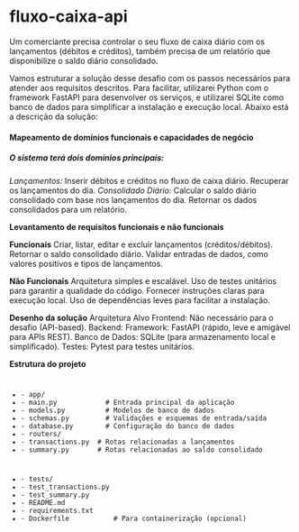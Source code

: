 # fluxo-caixa-api
Um comerciante precisa controlar o seu fluxo de caixa diário com os lançamentos (débitos e créditos), também precisa de um relatório que disponibilize o saldo diário consolidado.


Vamos estruturar a solução desse desafio com os passos necessários para atender aos requisitos descritos. Para facilitar, utilizarei Python com o framework FastAPI para desenvolver os serviços, e utilizarei SQLite como banco de dados para simplificar a instalação e execução local. Abaixo está a descrição da solução:

<h4> Mapeamento de domínios funcionais e capacidades de negócio </h4>

<h5>O sistema terá dois domínios principais:</h5>

<i>Lançamentos:</i>
Inserir débitos e créditos no fluxo de caixa diário.
Recuperar os lançamentos do dia.
<i>Consolidado Diário:</i>
Calcular o saldo diário consolidado com base nos lançamentos do dia.
Retornar os dados consolidados para um relatório.

<b>Levantamento de requisitos funcionais e não funcionais</b>

<b>Funcionais</b>
Criar, listar, editar e excluir lançamentos (créditos/débitos).
Retornar o saldo consolidado diário.
Validar entradas de dados, como valores positivos e tipos de lançamentos.

<b>Não Funcionais</b>
Arquitetura simples e escalável.
Uso de testes unitários para garantir a qualidade do código.
Fornecer instruções claras para execução local.
Uso de dependências leves para facilitar a instalação.

<b>Desenho da solução</b>
Arquitetura Alvo
Frontend: Não necessário para o desafio (API-based).
Backend:
Framework: FastAPI (rápido, leve e amigável para APIs REST).
Banco de Dados: SQLite (para armazenamento local e simplificado).
Testes: Pytest para testes unitários.

<b>Estrutura do projeto</b>
<code>

<ul><li>- app/
<li>- main.py            # Entrada principal da aplicação
<li>- models.py          # Modelos de banco de dados
<li>- schemas.py         # Validações e esquemas de entrada/saída
<li>- database.py        # Configuração do banco de dados
<li>- routers/
<li>- transactions.py  # Rotas relacionadas a lançamentos
<li>- summary.py       # Rotas relacionadas ao saldo consolidado
</ul>
<ul><li>- tests/
<li>- test_transactions.py
<li>- test_summary.py
<li>- README.md
<li>- requirements.txt
<li>- Dockerfile           # Para containerização (opcional)
</ul>
</code>


